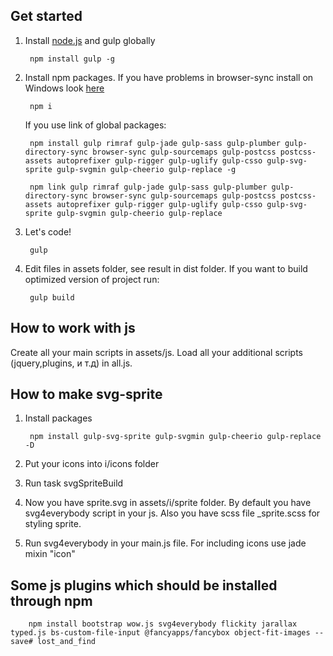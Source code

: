 ## Get started
1. Install [node.js](https://nodejs.org/) and gulp globally

		npm install gulp -g

2. Install npm packages. If you have problems in browser-sync install on Windows look [here](http://www.browsersync.io/docs/#windows-users)

		npm i

	If you use link of global packages:

		npm install gulp rimraf gulp-jade gulp-sass gulp-plumber gulp-directory-sync browser-sync gulp-sourcemaps gulp-postcss postcss-assets autoprefixer gulp-rigger gulp-uglify gulp-csso gulp-svg-sprite gulp-svgmin gulp-cheerio gulp-replace -g

		npm link gulp rimraf gulp-jade gulp-sass gulp-plumber gulp-directory-sync browser-sync gulp-sourcemaps gulp-postcss postcss-assets autoprefixer gulp-rigger gulp-uglify gulp-csso gulp-svg-sprite gulp-svgmin gulp-cheerio gulp-replace

3. Let's code!

		gulp

4. Edit files in assets folder, see result in dist folder. If you want to build optimized version of project run:

		gulp build

## How to work with js

Create all your main scripts in assets/js. Load all your additional scripts (jquery,plugins, и т.д) in all.js. 

## How to make svg-sprite

1. Install packages

		npm install gulp-svg-sprite gulp-svgmin gulp-cheerio gulp-replace -D

2. Put your icons into i/icons folder
3. Run task svgSpriteBuild
4. Now you have sprite.svg in assets/i/sprite folder. By default you have svg4everybody script in your js. Also you have scss file _sprite.scss for styling sprite.
5. Run svg4everybody in your main.js file. For including icons use jade mixin "icon"

## Some js plugins which should be installed through npm

		npm install bootstrap wow.js svg4everybody flickity jarallax typed.js bs-custom-file-input @fancyapps/fancybox object-fit-images --save# lost_and_find
